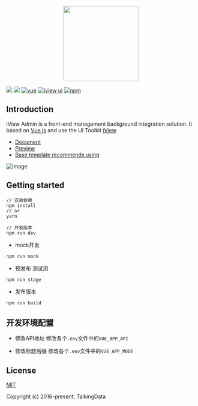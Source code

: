 <p align="center">
    <a href="https://www.iviewui.com">
        <img width="200" src="https://file.iviewui.com/logo-new.svg">
    </a>
</p>

[![](https://img.shields.io/github/release/iview/iview-admin.svg)](https://github.com/iview/iview-admin/releases)
[![](https://img.shields.io/travis/iview/iview-admin.svg?style=flat-square)](https://travis-ci.org/iview/iview-admin)
[![vue](https://img.shields.io/badge/vue-2.5.17-brightgreen.svg?style=flat-square)](https://github.com/vuejs/vue)
[![iview ui](https://img.shields.io/badge/iview-3.2.2-brightgreen.svg?style=flat-square)](https://github.com/iview/iview)
[![npm](https://img.shields.io/npm/l/express.svg)]()

## Introduction

iView Admin is a front-end management background integration solution. It based on [Vue.js](https://github.com/vuejs/vue) and use the UI Toolkit [iView](https://github.com/iview/iview).

- [Document](https://lison16.github.io/iview-admin-doc/)
- [Preview](https://admin.iviewui.com/)
- [Base template recommends using](https://github.com/iview/iview-admin/tree/template)

![image](https://file.iviewui.com/admin-dist/admin-preview.png)



## Getting started
```bush
// 安装依赖
npm install
// or
yarn

// 开发版本
npm run dev
```

* mock开发
```bush
npm run mock
```

* 预发布 测试用
```bush
npm run stage
```

* 发布版本
```bush
npm run build
```

## 开发环境配置 
* 修改API地址
修改各个`.env`文件中的`VUE_APP_API`

* 修改标题后缀
修改各个`.env`文件中的`VUE_APP_MODE`


## License
[MIT](http://opensource.org/licenses/MIT)

Copyright (c) 2016-present, TalkingData

